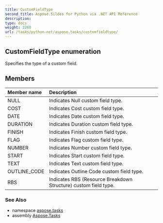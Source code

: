 ```yaml
---
title: CustomFieldType
second_title: Aspose.Sildes for Python via .NET API Reference
description: 
type: docs
weight: 2260
url: /tasks/python-net/aspose.tasks/customfieldtype/
---
```


## CustomFieldType enumeration

Specifies the type of a custom field.

## Members
| Member name | Description |
| :- | :- |
|NULL|Indicates Null custom field type.|
|COST|Indicates Cost custom field type.|
|DATE|Indicates Date custom field type.|
|DURATION|Indicates Duration custom field type.|
|FINISH|Indicates Finish custom field type.|
|FLAG|Indicates Flag custom field type.|
|NUMBER|Indicates Number custom field type.|
|START|Indicates Start custom field type.|
|TEXT|Indicates Text  custom field type.|
|OUTLINE_CODE|Indicates Outline Code custom field type.|
|RBS|Indicates RBS (Resource Breakdown Structure) custom field type.|

### See Also

* namespace [aspose.tasks](/tasks/python-net/aspose.tasks/)
* assembly [Aspose.Tasks](/tasks/python-net/)

